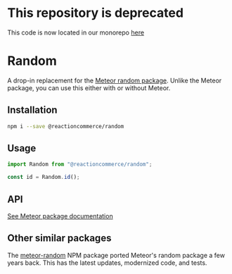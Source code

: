 # This repository is deprecated

This code is now located in our monorepo [here](https://github.com/reactioncommerce/reaction/tree/trunk/packages/random)


# Random

A drop-in replacement for the [Meteor random package](https://docs.meteor.com/packages/random.html). Unlike the Meteor package, you can use this either with or without Meteor.

## Installation

```bash
npm i --save @reactioncommerce/random
```

## Usage

```js
import Random from "@reactioncommerce/random";

const id = Random.id();
```

## API

[See Meteor package documentation](https://docs.meteor.com/packages/random.html)

## Other similar packages

The [meteor-random](https://www.npmjs.com/package/meteor-random) NPM package ported Meteor's random package a few years back. This has the latest updates, modernized code, and tests.
